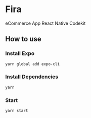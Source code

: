 # Fira

eCommerce App React Native Codekit


## How to use

### Install Expo

```bash
yarn global add expo-cli
```

### Install Dependencies

```bash
yarn
```

### Start

```bash
yarn start
```
